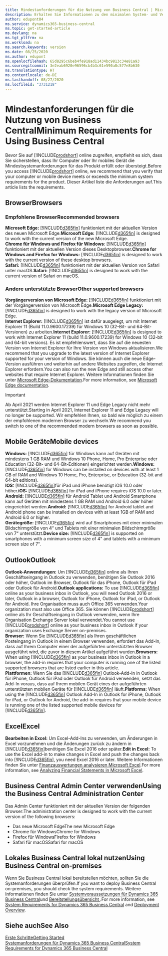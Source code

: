 ```yaml
---
title: Mindestanforderungen für die Nutzung von Business Central | Microsoft Docs
description: Erhalten Sie Informationen zu den minimalen System- und Versionsanforderungen für die Verwendung von Business Central online.
author: edupont04
ms.service: dynamics365-business-central
ms.topic: get-started-article
ms.devlang: na
ms.tgt_pltfrm: na
ms.workload: na
ms.search.keywords: version
ms.date: 08/25/2020
ms.author: edupont
ms.openlocfilehash: 65d8295c6beb4fe918ad11434bc9813c34e81a93
ms.sourcegitcommit: 3e2eab6920e96596cb4b3c61e590a8c577e8b630
ms.translationtype: HT
ms.contentlocale: de-DE
ms.lasthandoff: 08/27/2020
ms.locfileid: "3731218"
---
```

# <a name="minimum-requirements-for-using-business-central"></a><span data-ttu-id="edb9b-103">Mindestanforderungen für die Nutzung von Business Central</span><span class="sxs-lookup"><span data-stu-id="edb9b-103">Minimum Requirements for Using Business Central</span></span>
<span data-ttu-id="edb9b-104">Bevor Sie auf [!INCLUDE[prodshort](includes/prodshort.md)] online zugreifen, empfiehlt es sich, dass Sie sicherstellen, dass Ihr Computer oder Ihr mobiles Gerät die Mindestsystemanforderungen für das Produkt erfüllt oder übersteigt.</span><span class="sxs-lookup"><span data-stu-id="edb9b-104">Before you access [!INCLUDE[prodshort](includes/prodshort.md)] online, we recommend that you verify that your computer or mobile device meets or exceeds the minimum system requirements for the product.</span></span> <span data-ttu-id="edb9b-105">Dieser Artikel liste die Anforderungen auf.</span><span class="sxs-lookup"><span data-stu-id="edb9b-105">This article lists the requirements.</span></span>  

## <a name="browsers"></a><span data-ttu-id="edb9b-106">Browser</span><span class="sxs-lookup"><span data-stu-id="edb9b-106">Browsers</span></span>

### <a name="recommended-browsers"></a><span data-ttu-id="edb9b-107">Empfohlene Browser</span><span class="sxs-lookup"><span data-stu-id="edb9b-107">Recommended browsers</span></span>

<span data-ttu-id="edb9b-108">**Microsoft Edge:** [!INCLUDE[d365fin](includes/d365fin_md.md)] funktioniert mit der aktuellen Version des neuen Microsoft Edge.</span><span class="sxs-lookup"><span data-stu-id="edb9b-108">**Microsoft Edge:** [!INCLUDE[d365fin](includes/d365fin_md.md)] is designed to work with the current version of the new Microsoft Edge.</span></span>  
<span data-ttu-id="edb9b-109">**Chrome für Windows und Firefox für Windows**: [!INCLUDE[d365fin](includes/d365fin_md.md)] funktioniert mit der aktuellen Version dieses Desktopbrowser.</span><span class="sxs-lookup"><span data-stu-id="edb9b-109">**Chrome for Windows and Firefox for Windows:** [!INCLUDE[d365fin](includes/d365fin_md.md)] is designed to work with the current version of these desktop browsers.</span></span>  
<span data-ttu-id="edb9b-110">**Safari:** [!INCLUDE[d365fin](includes/d365fin_md.md)] funktioniert mit der aktuellen Version von Safari unter macOS.</span><span class="sxs-lookup"><span data-stu-id="edb9b-110">**Safari:** [!INCLUDE[d365fin](includes/d365fin_md.md)] is designed to work with the current version of Safari on macOS.</span></span>  

### <a name="other-supported-browsers"></a><span data-ttu-id="edb9b-111">Andere unterstützte Browser</span><span class="sxs-lookup"><span data-stu-id="edb9b-111">Other supported browsers</span></span>

<span data-ttu-id="edb9b-112">**Vorgängerversion von Microsoft Edge:** [!INCLUDE[d365fin](includes/d365fin_md.md)] funktioniert mit der Vorgängerversion von Microsoft Edge.</span><span class="sxs-lookup"><span data-stu-id="edb9b-112">**Microsoft Edge Legacy:** [!INCLUDE[d365fin](includes/d365fin_md.md)] is designed to work with the legacy version of Microsoft Edge.</span></span>  
<span data-ttu-id="edb9b-113">**Internet Explorer:** [!INCLUDE[d365fin](includes/d365fin_md.md)] ist dafür ausgelegt, um mit Internet Explorer 11 (Build 11.0.9600.17239) für Windows 10 (32-Bit- und 64-Bit-Versionen) zu arbeiten.</span><span class="sxs-lookup"><span data-stu-id="edb9b-113">**Internet Explorer:** [!INCLUDE[d365fin](includes/d365fin_md.md)] is designed to work with Internet Explorer 11 (build 11.0.9600.17239) for Windows 10 (32-bit and 64-bit versions).</span></span> <span data-ttu-id="edb9b-114">Es ist empfehlenswert, dass Sie auf die neuesten Version von Internet Explorer für Ihre Version von Windows aktualisieren.</span><span class="sxs-lookup"><span data-stu-id="edb9b-114">We recommend that you upgrade to the latest version of Internet Explorer supported for your version of Windows.</span></span> <span data-ttu-id="edb9b-115">Sie können auch die neue Edge-Version ausführen und weiterhin auf andere Websites zugreifen, die Internet Explorer erfordern.</span><span class="sxs-lookup"><span data-stu-id="edb9b-115">You can also run the new Edge and still access other websites that require Internet Explorer.</span></span> <span data-ttu-id="edb9b-116">Weitere Informationen finden Sie unter [Microsoft Edge-Dokumentation](/deployedge/edge-ie-mode).</span><span class="sxs-lookup"><span data-stu-id="edb9b-116">For more information, see [Microsoft Edge documentation](/deployedge/edge-ie-mode).</span></span>

> [!IMPORTANT]
> <span data-ttu-id="edb9b-117">Ab April 2021 werden Internet Explorer 11 und Edge Legacy nicht mehr unterstützt.</span><span class="sxs-lookup"><span data-stu-id="edb9b-117">Starting in April 2021, Internet Explorer 11 and Edge Legacy will no longer be supported.</span></span> <span data-ttu-id="edb9b-118">Wir empfehlen Ihnen, so bald wie möglich zu einem der empfohlenen modernen Browser zu wechseln.</span><span class="sxs-lookup"><span data-stu-id="edb9b-118">We recommend you switch to one of the recommended modern browsers as soon as possible.</span></span>

## <a name="mobile-devices"></a><span data-ttu-id="edb9b-119">Mobile Geräte</span><span class="sxs-lookup"><span data-stu-id="edb9b-119">Mobile devices</span></span>
<span data-ttu-id="edb9b-120">**Windows:** [!INCLUDE[d365fin](includes/d365fin_md.md)] für Windows kann auf Geräten mit mindestens 1 GB RAM und Windows 10 Phone, Home, Pro Enterprise oder Education (32-Bit- und 64-Bit-Editionen) eingerichtet werden.</span><span class="sxs-lookup"><span data-stu-id="edb9b-120">**Windows:** [!INCLUDE[d365fin](includes/d365fin_md.md)] for Windows can be installed on devices with at least 1 GB of RAM and Windows 10 Home, Pro, Enterprise, or Education (32-bit and 64-bit editions).</span></span>  
<span data-ttu-id="edb9b-121">**IOS:** [!INCLUDE[d365fin](includes/d365fin_md.md)]für iPad und iPhone benötigt iOS 10.0 oder höher.</span><span class="sxs-lookup"><span data-stu-id="edb9b-121">**iOS:** [!INCLUDE[d365fin](includes/d365fin_md.md)] for iPad and iPhone requires iOS 10.0 or later.</span></span>  
<span data-ttu-id="edb9b-122">**Android:** [!INCLUDE[d365fin](includes/d365fin_md.md)] für Android  Tablet und Android Smartphone kann auf Geräten mit mindestens 1 GB RAM und Android 6.0 oder höher eingerichtet werden.</span><span class="sxs-lookup"><span data-stu-id="edb9b-122">**Android:** [!INCLUDE[d365fin](includes/d365fin_md.md)] for Android tablet and Android phone can be installed on devices with at least 1GB of RAM and Android 6.0 or higher.</span></span>  
<span data-ttu-id="edb9b-123">**Gerätegröße:** [!INCLUDE[d365fin](includes/d365fin_md.md)] wird auf Smartphones mit einer minimalen Bildschirmgröße von 4“ und Tablets mit einer minimalen Bildschirmgröße von 7“ unterstützt.</span><span class="sxs-lookup"><span data-stu-id="edb9b-123">**Device size:** [!INCLUDE[d365fin](includes/d365fin_md.md)] is supported on smartphones with a minimum screen size of 4" and tablets with a minimum screen size of 7".</span></span>  

## <a name="outlook"></a><span data-ttu-id="edb9b-124">Outlook</span><span class="sxs-lookup"><span data-stu-id="edb9b-124">Outlook</span></span>
<span data-ttu-id="edb9b-125">**Outlook-Anwendungen:** Um [!INCLUDE[d365fin](includes/d365fin_md.md)] online als Ihren Geschäftseingang in Outlook zu verwenden, benötigen Sie Outlook 2016 oder höher, Outlook im Browser, Outlook für das iPhone, Outlook für iPad oder Outlook für Android.</span><span class="sxs-lookup"><span data-stu-id="edb9b-125">**Outlook applications:** To use [!INCLUDE[d365fin](includes/d365fin_md.md)] online as your business inbox in Outlook, you will need Outlook 2016 or later, Outlook in a browser, Outlook for iPhone, Outlook for iPad, or Outlook for Android.</span></span> <span data-ttu-id="edb9b-126">Ihre Organisation muss auch Office 365 verwenden.</span><span class="sxs-lookup"><span data-stu-id="edb9b-126">Your organization must also use Office 365.</span></span> <span data-ttu-id="edb9b-127">Sie können [!INCLUDE[prodshort](includes/prodshort.md)] online als Ihr Geschäftseingang in Outlook verwenden, wenn Ihre Organisation Exchange Server lokal verwendet.</span><span class="sxs-lookup"><span data-stu-id="edb9b-127">You cannot use [!INCLUDE[prodshort](includes/prodshort.md)] online as your business inbox in Outlook if your organization uses Exchange Server on-premises.</span></span>  
<span data-ttu-id="edb9b-128">**Browser:** Wenn Sie [!INCLUDE[d365fin](includes/d365fin_md.md)] als Ihren geschäftlichen Posteingang in Outlook in einem Browser verwenden, erfordert das Add-In, dass auf Ihrem Computer einer der aufgeführten unterstützten Browser ausgeführt wird, die zuvor in diesem Artikel aufgeführt wurden.</span><span class="sxs-lookup"><span data-stu-id="edb9b-128">**Browsers:** When using [!INCLUDE[d365fin](includes/d365fin_md.md)] as your business inbox in Outlook in a browser, the add-in requires that your computer is running one of the listed supported browsers that are listed earlier in this article.</span></span>  
<span data-ttu-id="edb9b-129">**Plattformen:** Wenn Sie das [!INCLUDE[d365fin](includes/d365fin_md.md)] Outlook-Add-In in Outlook für iPhone, Outlook für iPad oder Outlook für Android verwenden, setzt das Add-In voraus, dass auf Ihrem mobilen Gerät eines der aufgeführten unterstützten mobilen Geräte für [!INCLUDE[d365fin](includes/d365fin_md.md)] läuft.</span><span class="sxs-lookup"><span data-stu-id="edb9b-129">**Platforms:** When using the [!INCLUDE[d365fin](includes/d365fin_md.md)] Outlook Add-In in Outlook for iPhone, Outlook for iPad, or Outlook for Android, the add-in requires that your mobile device is running one of the listed supported mobile devices for [!INCLUDE[d365fin](includes/d365fin_md.md)].</span></span>  

## <a name="excel"></a><span data-ttu-id="edb9b-130">Excel</span><span class="sxs-lookup"><span data-stu-id="edb9b-130">Excel</span></span>
<span data-ttu-id="edb9b-131">**Bearbeiten in Excel:** Um Excel-Add-Ins zu verwenden, um Änderungen in Excel vorzunehmen und die Änderungen zurück zu ändern in [!INCLUDE[d365fin](includes/d365fin_md.md)]benötigen Sie Excel 2016 oder später.</span><span class="sxs-lookup"><span data-stu-id="edb9b-131">**Edit in Excel:** To use the Excel add-in to make changes in Excel and push the changes back into [!INCLUDE[d365fin](includes/d365fin_md.md)], you need Excel 2016 or later.</span></span> <span data-ttu-id="edb9b-132">Weitere Informationen finden Sie unter [Finanzauswertungen analysieren Microsoft Excel](finance-analyze-excel.md).</span><span class="sxs-lookup"><span data-stu-id="edb9b-132">For more information, see [Analyzing Financial Statements in Microsoft Excel](finance-analyze-excel.md).</span></span>  

## <a name="using-the-business-central-administration-center"></a><a name="TAC"></a> <span data-ttu-id="edb9b-133">Business Central Admin Center verwenden</span><span class="sxs-lookup"><span data-stu-id="edb9b-133">Using the Business Central Administration Center</span></span>
<span data-ttu-id="edb9b-134">Das Admin Center funktioniert mit der aktuellen Version der folgenden Browser:</span><span class="sxs-lookup"><span data-stu-id="edb9b-134">The administration center is designed to work with the current version of the following browsers:</span></span>
- <span data-ttu-id="edb9b-135">Das neue Microsoft Edge</span><span class="sxs-lookup"><span data-stu-id="edb9b-135">The new Microsoft Edge</span></span>
- <span data-ttu-id="edb9b-136">Chrome für Windows</span><span class="sxs-lookup"><span data-stu-id="edb9b-136">Chrome for Windows</span></span>
- <span data-ttu-id="edb9b-137">Firefox für Windows</span><span class="sxs-lookup"><span data-stu-id="edb9b-137">Firefox for Windows</span></span>
- <span data-ttu-id="edb9b-138">Safari für macOS</span><span class="sxs-lookup"><span data-stu-id="edb9b-138">Safari for macOS</span></span>

## <a name="using-business-central-on-premises"></a><span data-ttu-id="edb9b-139">Lokales Business Central lokal nutzen</span><span class="sxs-lookup"><span data-stu-id="edb9b-139">Using Business Central on-premises</span></span>

<span data-ttu-id="edb9b-140">Wenn Sie Business Central lokal bereitstellen möchten, sollten Sie die Systemanforderungen überprüfen.</span><span class="sxs-lookup"><span data-stu-id="edb9b-140">If you want to deploy Business Central on-premises, you should check the system requirements.</span></span> <span data-ttu-id="edb9b-141">Weitere Informationen finden Sie unter [Systemvoraussetzungen für Dynamics 365 Business Central](/dynamics365/business-central/dev-itpro/deployment/system-requirement-business-central)und [Bereitstellungsübersicht ](/dynamics365/business-central/dev-itpro/deployment/deployment).</span><span class="sxs-lookup"><span data-stu-id="edb9b-141">For more information, see [System Requirements for Dynamics 365 Business Central](/dynamics365/business-central/dev-itpro/deployment/system-requirement-business-central) and [Deployment Overview](/dynamics365/business-central/dev-itpro/deployment/deployment).</span></span>  

## <a name="see-also"></a><span data-ttu-id="edb9b-142">Siehe auch</span><span class="sxs-lookup"><span data-stu-id="edb9b-142">See Also</span></span>
[<span data-ttu-id="edb9b-143">Erste Schritte</span><span class="sxs-lookup"><span data-stu-id="edb9b-143">Getting Started</span></span>](product-get-started.md)  
[<span data-ttu-id="edb9b-144">Systemanforderungen für Dynamics 365 Business Central</span><span class="sxs-lookup"><span data-stu-id="edb9b-144">System Requirements for Dynamics 365 Business Central</span></span>](/dynamics365/business-central/dev-itpro/deployment/system-requirement-business-central)  
